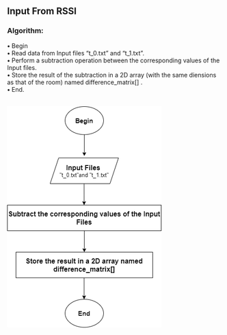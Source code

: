 ## Input From RSSI
### Algorithm:<br>

<b>•</b>	Begin<br>
<b>•</b>	Read data from Input files “t_0.txt” and “t_1.txt”.<br>
<b>•</b>	Perform a subtraction operation between the corresponding values of the Input files.<br>
<b>•</b>	Store the result of the subtraction in a 2D array (with the same diensions as that of the room) named difference_matrix[] .<br>
<b>•</b>	End.<br><br>

![](InputModule.png)


